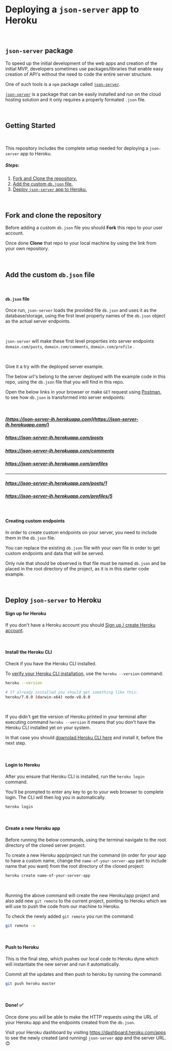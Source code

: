 # Deploying a `json-server` app to Heroku



<br>



## `json-server` package


To speed up the initial development of the web apps and creation of the initial MVP, developers sometimes use packages/libraries that enable easy creation of API's without the need to code the entire server structure.

One of such tools is a `npm` package called [`json-server`](https://www.npmjs.com/package/json-server).

[`json-server`](https://www.npmjs.com/package/json-server) is a package that can be easily installed and run on the cloud hosting solution and it only requires a properly formated `.json` file.



<br>



## Getting Started



<br>



This repository includes the complete setup needed for deploying a `json-server` app to Heroku.

##### Steps:

1. [Fork and Clone the repository.](#fork-and-clone)
2. [Add the custom `db.json` file.](#add-custom-db-json)
3. [Deploy `json-server` app to Heroku.](#deploy-to-heroku)



<br>



<a name="fork-and-clone"></a>

##  Fork and clone the repository 



Before adding a custom `db.json` file you should **Fork** this repo to your user account. 

Once done **Clone** that repo to your local machine by using the link from your own repository.



<br>



<a name="add-custom-db-json"></a>

## Add the custom `db.json` file

<br>



#### `db.json` file



Once run, `json-server` loads the provided file `db.json` and uses it as the database/storage,  using the first level property names of the `db.json` object as the actual server endpoints.



<br>



`json-server` will make these first level properties into server endpoints `domain.com/posts`, `domain.com/comments`, `domain.com/profile` .



<br>



Give it a try with the deployed server example. 

The below url's belong to the server deployed with the example code in this repo, using the `db.json` file that you will find in this repo.



 Open the below links in your browser or make `GET` request using [Postman](https://www.postman.com/), to see how `db.json` is transformed into server endpoints:

<br>



##### [https://json-server-ih.herokuapp.com](https://json-server-ih.herokuapp.com/)

##### https://json-server-ih.herokuapp.com/posts

##### https://json-server-ih.herokuapp.com/comments

##### https://json-server-ih.herokuapp.com/profiles

<hr>

##### https://json-server-ih.herokuapp.com/posts/1

##### https://json-server-ih.herokuapp.com/profiles/5



<br>



#### Creating custom endpoints

In order to create custom endpoints on your server, you need to include them in the `db.json` file.



You can replace the existing `db.json` file with your own file in order to get custom endpoints and data that will be served. 

Only rule that should be observed is that file must be named `db.json` and be placed in the root directory of the project, as it is in this starter code example.



<br>



<a name="deploy-to-heroku"></a> 

## Deploy `json-server` to Heroku



#### Sign up for Heroku

If you don't have a Heroku account you should [Sign up / create Heroku account](https://signup.heroku.com/). 



<br>

#### Install the Heroku CLI

Check if you have the Heroku CLI installed.

To [verify your Heroku CLI installation](https://devcenter.heroku.com/articles/nodejs-support#specifying-a-node-js-version), use the `heroku --version` command:



```bash
heroku --version

# If already installed you should get something like this:
heroku/7.0.0 (darwin-x64) node-v8.0.0 
```


<br>

If you didn't get the version of Heroku printed in your terminal after executing command `heroku --version` it means that you don't have the Heroku CLI installed yet on your system.

In that case you should [downolad Heroku CLI here](https://devcenter.heroku.com/articles/heroku-cli#download-and-install) and install it, before the next step.



<br>



#### Login to Heroku

After you ensure that Heroku CLI is installed, run the `heroku login` command. 

You’ll be prompted to enter any key to go to your web browser to complete login. The CLI will then log you in automatically.

```bash
heroku login
```



<br>



#### Create a new Heroku app

Before running the below commands, using the terminal navigate to the root directory of the cloned server project.

To create a new Heroku app/project run the command (in order for your app to have a custom name, change the `name-of-your-server-app` part to include name that you want) from the root directory of the cloned project:

```bash
heroku create name-of-your-server-app
```



<br>



Running the above command will create the new Heroku/app project and also add new `git remote` to the current project, pointing to Heroku which we will use to push the code from our machine to Heroku.

To check the newly added `git remote` you run the command:

```bash
git remote -v
```





<br>



#### Push to Heroku

This is the final step, which pushes our local code to Heroku dyne which will instantiate the new server and run it automatically.

Commit all the updates and then push to heroku by running the command:

```bash
git push heroku master
```



<br>



#### Done! ✅ 

Once done you will be able to make the HTTP requests using the URL of your Heroku app and the endpoints created from the `db.json`. 

Visit your Heroku dashboard by visiting https://dashboard.heroku.com/apps to see the newly created (and running) `json-server` app and the server URL. 😊 
